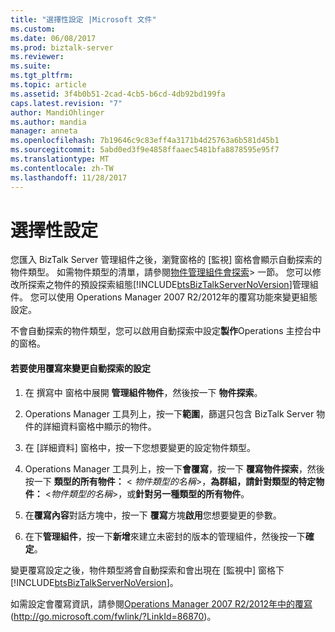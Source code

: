 ```yaml
---
title: "選擇性設定 |Microsoft 文件"
ms.custom: 
ms.date: 06/08/2017
ms.prod: biztalk-server
ms.reviewer: 
ms.suite: 
ms.tgt_pltfrm: 
ms.topic: article
ms.assetid: 3f4b0b51-2cad-4cb5-b6cd-4db92bd199fa
caps.latest.revision: "7"
author: MandiOhlinger
ms.author: mandia
manager: anneta
ms.openlocfilehash: 7b19646c9c83eff4a3171b4d25763a6b581d45b1
ms.sourcegitcommit: 5abd0ed3f9e4858ffaaec5481bfa8878595e95f7
ms.translationtype: MT
ms.contentlocale: zh-TW
ms.lasthandoff: 11/28/2017
---
```

# <a name="optional-configurations"></a>選擇性設定
您匯入 BizTalk Server 管理組件之後，瀏覽窗格的 [監視] 窗格會顯示自動探索的物件類型。 如需物件類型的清單，請參閱[物件管理組件會探索](../technical-guides/objects-the-management-pack-discovers.md)> 一節。 您可以修改所探索之物件的預設探索組態[!INCLUDE[btsBizTalkServerNoVersion](../includes/btsbiztalkservernoversion-md.md)]管理組件。 您可以使用 Operations Manager 2007 R2/2012年的覆寫功能來變更組態設定。  
  
 不會自動探索的物件類型，您可以啟用自動探索中設定**製作**Operations 主控台中的窗格。  
  
#### <a name="to-use-an-override-to-change-the-setting-for-automatic-discovery"></a>若要使用覆寫來變更自動探索的設定  
  
1.  在 撰寫中 窗格中展開 **管理組件物件**，然後按一下 **物件探索**。  
  
2.  Operations Manager 工具列上，按一下**範圍**，篩選只包含 BizTalk Server 物件的詳細資料窗格中顯示的物件。  
  
3.  在 [詳細資料] 窗格中，按一下您想要變更的設定物件類型。  
  
4.  Operations Manager 工具列上，按一下**會覆寫**，按一下 **覆寫物件探索**，然後按一下 **類型的所有物件：** \< *物件類型的名稱*\>，**為群組，請針對類型的特定物件：** \<*物件類型的名稱*\>，或**針對另一種類型的所有物件**。  
  
5.  在**覆寫內容**對話方塊中，按一下 **覆寫**方塊**啟用**您想要變更的參數。  
  
6.  在下**管理組件**，按一下**新增**來建立未密封的版本的管理組件，然後按一下**確定**。  
  
 變更覆寫設定之後，物件類型將會自動探索和會出現在 [監視中] 窗格下[!INCLUDE[btsBizTalkServerNoVersion](../includes/btsbiztalkservernoversion-md.md)]。  
  
 如需設定會覆寫資訊，請參閱[Operations Manager 2007 R2/2012年中的覆寫](http://go.microsoft.com/fwlink/?LinkId=86870)(http://go.microsoft.com/fwlink/?LinkId=86870)。
